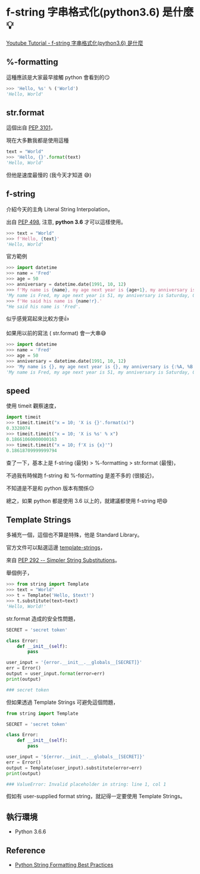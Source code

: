 # f-string 字串格式化(python3.6) 是什麼:bulb:

[Youtube Tutorial - f-string 字串格式化(python3.6) 是什麼](https://youtu.be/3agdMlpxG-4)

## %-formatting

這種應該是大家最早接觸 python 會看到的:smirk:

```python
>>> 'Hello, %s' % ('World')
'Hello, World'
```

## str.format

這個出自 [PEP 3101](https://www.python.org/dev/peps/pep-3101/)，

現在大多數我都是使用這種

```python
text = "World"
>>> 'Hello, {}'.format(text)
'Hello, World'
```

但他是速度最慢的 (我今天才知道 :sweat_smile:)

## f-string

介紹今天的主角 Literal String Interpolation，

出自 [PEP 498](https://www.python.org/dev/peps/pep-0498/), 注意, **python 3.6** 才可以這樣使用。

```python
>>> text = "World"
>>> f'Hello, {text}'
'Hello, World'
```

官方範例

```python
>>> import datetime
>>> name = 'Fred'
>>> age = 50
>>> anniversary = datetime.date(1991, 10, 12)
>>> f'My name is {name}, my age next year is {age+1}, my anniversary is {anniversary:%A, %B %d, %Y}.'
'My name is Fred, my age next year is 51, my anniversary is Saturday, October 12, 1991.'
>>> f'He said his name is {name!r}.'
"He said his name is 'Fred'.
```

似乎感覺寫起來比較方便:+1:

如果用以前的寫法 ( str.format) 會一大串:sweat_smile:

```python
>>> import datetime
>>> name = 'Fred'
>>> age = 50
>>> anniversary = datetime.date(1991, 10, 12)
>>> 'My name is {}, my age next year is {}, my anniversary is {:%A, %B %d, %Y}.'.format(name, age+1, anniversary)
'My name is Fred, my age next year is 51, my anniversary is Saturday, October 12, 1991.'
```

## speed

使用 timeit 觀察速度，

```python
import timeit
>>> timeit.timeit("x = 10; 'X is {}'.format(x)")
0.3328074
>>> timeit.timeit("x = 10; 'X is %s' % x")
0.18661060000000163
>>> timeit.timeit("x = 10; f'X is {x}'")
0.18618709999999794
```

查了一下，基本上是 f-string (最快) > %-formatting  > str.format (最慢)，

不過我有時候跑 f-string 和 %-formatting 是差不多的 (很接近)，

不知道是不是和 python 版本有關係:expressionless:

總之，如果 python 都是使用 3.6 以上的，就建議都使用 f-string 吧:smile:

## Template Strings

多補充一個，這個也不算是特殊，他是 Standard Library。

官方文件可以點選這邊 [template-strings](https://docs.python.org/3/library/string.html#template-strings)，

來自 [PEP 292 -- Simpler String Substitutions](https://www.python.org/dev/peps/pep-0292/)。

舉個例子，

```python
>>> from string import Template
>>> text = "World"
>>> t = Template('Hello, $text!')
>>> t.substitute(text=text)
'Hello, World!'
```

str.format 造成的安全性問題，

```python
SECRET = 'secret token'

class Error:
    def __init__(self):
        pass

user_input = '{error.__init__.__globals__[SECRET]}'
err = Error()
output = user_input.format(error=err)
print(output)

### secret token
```

但如果透過 Template Strings 可避免這個問題，

```python
from string import Template

SECRET = 'secret token'

class Error:
    def __init__(self):
        pass

user_input = '${error.__init__.__globals__[SECRET]}'
err = Error()
output = Template(user_input).substitute(error=err)
print(output)

### ValueError: Invalid placeholder in string: line 1, col 1
```

假如有 user-supplied format string，就記得一定要使用 Template Strings。

## 執行環境

* Python 3.6.6

## Reference

* [Python String Formatting Best Practices](https://realpython.com/python-string-formatting/)
